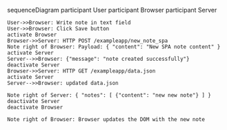 sequenceDiagram
    participant User
    participant Browser
    participant Server

    User->>Browser: Write note in text field
    User->>Browser: Click Save button
    activate Browser
    Browser->>Server: HTTP POST /exampleapp/new_note_spa
    Note right of Browser: Payload: { "content": "New SPA note content" }
    activate Server
    Server-->>Browser: {"message": "note created successfully"}
    deactivate Server
    Browser->>Server: HTTP GET /exampleapp/data.json
    activate Server
    Server-->>Browser: updated data.json

    Note right of Server: { "notes": [ {"content": "new new note"} ] }
    deactivate Server
    deactivate Browser
    
    Note right of Browser: Browser updates the DOM with the new note
